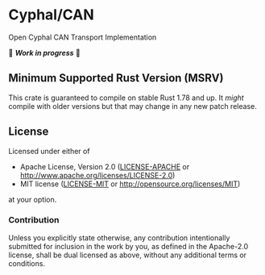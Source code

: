 # Cyphal/CAN

Open Cyphal CAN Transport Implementation

🚧 ***Work in progress*** 🚧

## Minimum Supported Rust Version (MSRV)

This crate is guaranteed to compile on stable Rust 1.78 and up. It *might*
compile with older versions but that may change in any new patch release.

## License

Licensed under either of

- Apache License, Version 2.0 ([LICENSE-APACHE](LICENSE-APACHE.md) or
  <http://www.apache.org/licenses/LICENSE-2.0>)
- MIT license ([LICENSE-MIT](LICENSE-MIT.md) or <http://opensource.org/licenses/MIT>)

at your option.

### Contribution

Unless you explicitly state otherwise, any contribution intentionally submitted
for inclusion in the work by you, as defined in the Apache-2.0 license, shall be
dual licensed as above, without any additional terms or conditions.
